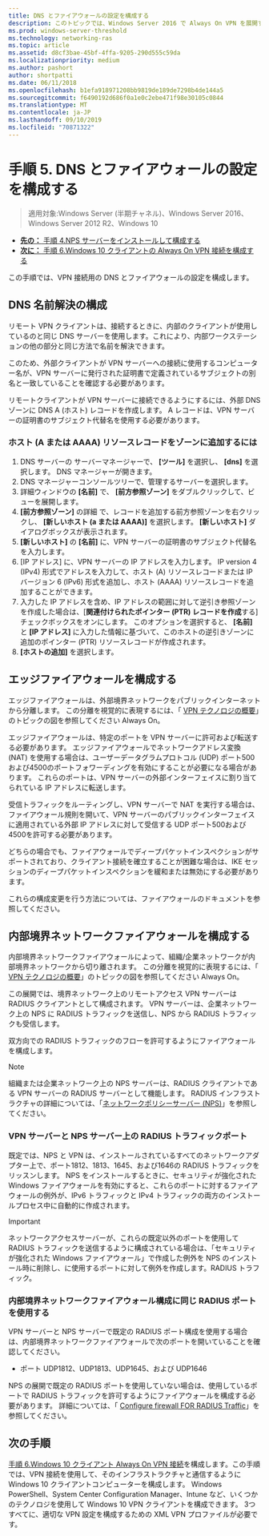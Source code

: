 ```yaml
---
title: DNS とファイアウォールの設定を構成する
description: このトピックでは、Windows Server 2016 で Always On VPN を展開するための詳細な手順について説明します。
ms.prod: windows-server-threshold
ms.technology: networking-ras
ms.topic: article
ms.assetid: d8cf3bae-45bf-4ffa-9205-290d555c59da
ms.localizationpriority: medium
ms.author: pashort
author: shortpatti
ms.date: 06/11/2018
ms.openlocfilehash: b1efa918971208bb9819de189de7298b4de144a5
ms.sourcegitcommit: f6490192d686f0a1e0c2ebe471f98e30105c0844
ms.translationtype: MT
ms.contentlocale: ja-JP
ms.lasthandoff: 09/10/2019
ms.locfileid: "70871322"
---
```

# <a name="step-5-configure-dns-and-firewall-settings"></a>手順 5. DNS とファイアウォールの設定を構成する

>適用対象:Windows Server (半期チャネル)、Windows Server 2016、Windows Server 2012 R2、Windows 10

- [**先の：** 手順 4.NPS サーバーをインストールして構成する](vpn-deploy-nps.md)
- [**次に：** 手順 6.Windows 10 クライアントの Always On VPN 接続を構成する](vpn-deploy-client-vpn-connections.md)

この手順では、VPN 接続用の DNS とファイアウォールの設定を構成します。

## <a name="configure-dns-name-resolution"></a>DNS 名前解決の構成

リモート VPN クライアントは、接続するときに、内部のクライアントが使用しているのと同じ DNS サーバーを使用します。これにより、内部ワークステーションの他の部分と同じ方法で名前を解決できます。

このため、外部クライアントが VPN サーバーへの接続に使用するコンピューター名が、VPN サーバーに発行された証明書で定義されているサブジェクトの別名と一致していることを確認する必要があります。

リモートクライアントが VPN サーバーに接続できるようにするには、外部 DNS ゾーンに DNS A (ホスト) レコードを作成します。 A レコードは、VPN サーバーの証明書のサブジェクト代替名を使用する必要があります。

### <a name="to-add-a-host-a-or-aaaa-resource-record-to-a-zone"></a>ホスト (A または AAAA) リソースレコードをゾーンに追加するには

1. DNS サーバーの サーバーマネージャーで、 **[ツール]** を選択し、 **[dns]** を選択します。 DNS マネージャーが開きます。
2. DNS マネージャーコンソールツリーで、管理するサーバーを選択します。
3. 詳細ウィンドウの **[名前]** で、 **[前方参照ゾーン]** をダブルクリックして、ビューを展開します。
4. **[前方参照ゾーン]** の詳細 で、レコードを追加する前方参照ゾーンを右クリックし、 **[新しいホスト (a または AAAA)]** を選択します。 **[新しいホスト]** ダイアログボックスが表示されます。
5. **[新しいホスト]** の **[名前]** に、VPN サーバーの証明書のサブジェクト代替名を入力します。
6. [IP アドレス] に、VPN サーバーの IP アドレスを入力します。 IP version 4 (IPv4) 形式でアドレスを入力して、ホスト (A) リソースレコードまたは IP バージョン 6 (IPv6) 形式を追加し、ホスト (AAAA) リソースレコードを追加することができます。
7. 入力した IP アドレスを含め、IP アドレスの範囲に対して逆引き参照ゾーンを作成した場合は、[**関連付けられたポインター (PTR) レコードを作成**する] チェックボックスをオンにします。  このオプションを選択すると、 **[名前]** と **[IP アドレス]** に入力した情報に基づいて、このホストの逆引きゾーンに追加のポインター (PTR) リソースレコードが作成されます。
8. **[ホストの追加]** を選択します。

## <a name="configure-the-edge-firewall"></a>エッジファイアウォールを構成する

エッジファイアウォールは、外部境界ネットワークをパブリックインターネットから分離します。 この分離を視覚的に表現するには、「 [VPN テクノロジの概要](../always-on-vpn-technology-overview.md)」のトピックの図を参照してください Always On。

エッジファイアウォールは、特定のポートを VPN サーバーに許可および転送する必要があります。 エッジファイアウォールでネットワークアドレス変換 (NAT) を使用する場合は、ユーザーデータグラムプロトコル (UDP) ポート500および4500のポートフォワーディングを有効にすることが必要になる場合があります。 これらのポートは、VPN サーバーの外部インターフェイスに割り当てられている IP アドレスに転送します。

受信トラフィックをルーティングし、VPN サーバーで NAT を実行する場合は、ファイアウォール規則を開いて、VPN サーバーのパブリックインターフェイスに適用されている外部 IP アドレスに対して受信する UDP ポート500および4500を許可する必要があります。

どちらの場合でも、ファイアウォールでディープパケットインスペクションがサポートされており、クライアント接続を確立することが困難な場合は、IKE セッションのディープパケットインスペクションを緩和または無効にする必要があります。

これらの構成変更を行う方法については、ファイアウォールのドキュメントを参照してください。

## <a name="configure-the-internal-perimeter-network-firewall"></a>内部境界ネットワークファイアウォールを構成する

内部境界ネットワークファイアウォールによって、組織/企業ネットワークが内部境界ネットワークから切り離されます。 この分離を視覚的に表現するには、「 [VPN テクノロジの概要](../always-on-vpn-technology-overview.md)」のトピックの図を参照してください Always On。

この展開では、境界ネットワーク上のリモートアクセス VPN サーバーは RADIUS クライアントとして構成されます。  VPN サーバーは、企業ネットワーク上の NPS に RADIUS トラフィックを送信し、NPS から RADIUS トラフィックも受信します。

双方向での RADIUS トラフィックのフローを許可するようにファイアウォールを構成します。

>[!NOTE]
>組織または企業ネットワーク上の NPS サーバーは、RADIUS クライアントである VPN サーバーの RADIUS サーバーとして機能します。 RADIUS インフラストラクチャの詳細については、「[ネットワークポリシーサーバー (NPS)](../../../../../networking/technologies/nps/nps-top.md)」を参照してください。

### <a name="radius-traffic-ports-on-the-vpn-server-and-nps-server"></a>VPN サーバーと NPS サーバー上の RADIUS トラフィックポート

既定では、NPS と VPN は、インストールされているすべてのネットワークアダプター上で、ポート1812、1813、1645、および1646の RADIUS トラフィックをリッスンします。 NPS をインストールするときに、セキュリティが強化された Windows ファイアウォールを有効にすると、これらのポートに対するファイアウォールの例外が、IPv6 トラフィックと IPv4 トラフィックの両方のインストールプロセス中に自動的に作成されます。

>[!IMPORTANT]
>ネットワークアクセスサーバーが、これらの既定以外のポートを使用して RADIUS トラフィックを送信するように構成されている場合は、「セキュリティが強化された Windows ファイアウォール」で作成した例外を NPS のインストール時に削除し、に使用するポートに対して例外を作成します。RADIUS トラフィック。

### <a name="use-the-same-radius-ports-for-the-internal-perimeter-network-firewall-configuration"></a>内部境界ネットワークファイアウォール構成に同じ RADIUS ポートを使用する

VPN サーバーと NPS サーバーで既定の RADIUS ポート構成を使用する場合は、内部境界ネットワークファイアウォールで次のポートを開いていることを確認してください。

- ポート UDP1812、UDP1813、UDP1645、および UDP1646

NPS の展開で既定の RADIUS ポートを使用していない場合は、使用しているポートで RADIUS トラフィックを許可するようにファイアウォールを構成する必要があります。 詳細については、「 [Configure firewall FOR RADIUS Traffic](../../../../../networking/technologies/nps/nps-firewalls-configure.md)」を参照してください。

## <a name="next-steps"></a>次の手順

[手順 6.Windows 10 クライアント Always On VPN 接続](vpn-deploy-client-vpn-connections.md)を構成します。この手順では、VPN 接続を使用して、そのインフラストラクチャと通信するように Windows 10 クライアントコンピューターを構成します。 Windows PowerShell、System Center Configuration Manager、Intune など、いくつかのテクノロジを使用して Windows 10 VPN クライアントを構成できます。 3つすべてに、適切な VPN 設定を構成するための XML VPN プロファイルが必要です。